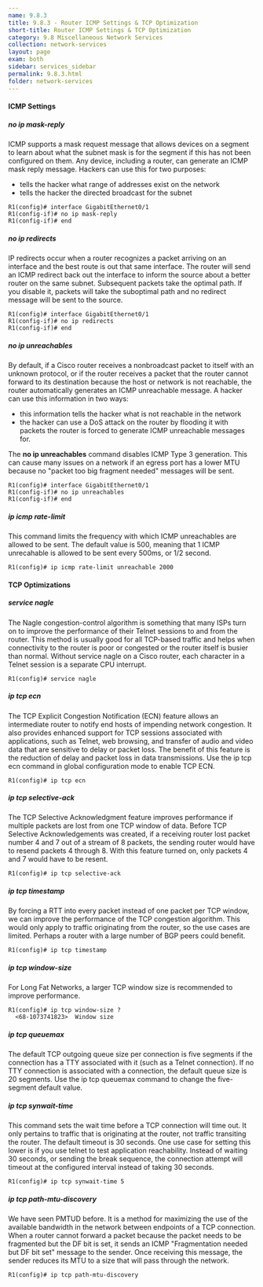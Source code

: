 ```yaml
---
name: 9.8.3
title: 9.8.3 - Router ICMP Settings & TCP Optimization
short-title: Router ICMP Settings & TCP Optimization
category: 9.8 Miscellaneous Network Services
collection: network-services
layout: page
exam: both
sidebar: services_sidebar
permalink: 9.8.3.html
folder: network-services
---
```

#### ICMP Settings

##### no ip mask-reply
ICMP supports a mask request message that allows devices on a segment to learn about what the subnet mask is for the segment if this has not been configured on them. Any device, including a router, can generate an ICMP mask reply message. Hackers can use this for two purposes:
- tells the hacker what range of addresses exist on the network
- tells the hacker the directed broadcast for the subnet

```
R1(config)# interface GigabitEthernet0/1
R1(config-if)# no ip mask-reply
R1(config-if)# end
```
##### no ip redirects
IP redirects occur when a router recognizes a packet arriving on an interface and the best route is out that same interface. The router will send an ICMP redirect back out the interface to inform the source about a better router on the same subnet. Subsequent packets take the optimal path. If you disable it, packets will take the suboptimal path and no redirect message will be sent to the source.
```
R1(config)# interface GigabitEthernet0/1
R1(config-if)# no ip redirects
R1(config-if)# end
```
##### no ip unreachables
By default, if a Cisco router receives a nonbroadcast packet to itself with an unknown protocol, or if the router receives a packet that the router cannot forward to its destination because the host or network is not reachable, the router automatically generates an ICMP unreachable message. A hacker can use this information in two ways:
- this information tells the hacker what is not reachable in the network
- the hacker can use a DoS attack on the router by flooding it with packets the router is forced to generate ICMP unreachable messages for.


The **no ip unreachables** command disables ICMP Type 3 generation. This can cause many issues on a network if an egress port has a lower MTU because no "packet too big fragment needed" messages will be sent.
```
R1(config)# interface GigabitEthernet0/1
R1(config-if)# no ip unreachables
R1(config-if)# end
```
##### ip icmp rate-limit
This command limits the frequency with which ICMP unreachables are allowed to be sent. The default value is 500, meaning that 1 ICMP unrecahable is allowed to be sent every 500ms, or 1/2 second.
```
R1(config)# ip icmp rate-limit unreachable 2000
```

#### TCP Optimizations

##### service nagle
The Nagle congestion-control algorithm is something that many ISPs turn on to improve the performance of their Telnet sessions to and from the router. This method is usually good for all TCP-based traffic and helps when connectivity to the router is poor or congested or the router itself is busier than normal. Without service nagle on a Cisco router, each character in a Telnet session is a separate CPU interrupt.
```
R1(config)# service nagle
```
##### ip tcp ecn
The TCP Explicit Congestion Notification (ECN) feature allows an intermediate router to notify end hosts of impending network congestion. It also provides enhanced support for TCP sessions associated with applications, such as Telnet, web browsing, and transfer of audio and video data that are sensitive to delay or packet loss. The benefit of this feature is the reduction of delay and packet loss in data transmissions. Use the ip tcp ecn command in global configuration mode to enable TCP ECN.
```
R1(config)# ip tcp ecn
```
##### ip tcp selective-ack
The TCP Selective Acknowledgment feature improves performance if multiple packets are lost from one TCP window of data. Before TCP Selective Acknowledgements was created, if a receiving router lost packet number 4 and 7 out of a stream of 8 packets, the sending router would have to resend packets 4 through 8. With this feature turned on, only packets 4 and 7 would have to be resent.
```
R1(config)# ip tcp selective-ack
```
##### ip tcp timestamp
By forcing a RTT into every packet instead of one packet per TCP window, we can improve the performance of the TCP congestion algorithm. This would only apply to traffic originating from the router, so the use cases are limited. Perhaps a router with a large number of BGP peers could benefit.
```
R1(config)# ip tcp timestamp
```
##### ip tcp window-size
For Long Fat Networks, a larger TCP window size is recommended to improve performance.
```
R1(config)# ip tcp window-size ?
  <68-1073741823>  Window size
```
##### ip tcp queuemax
The default TCP outgoing queue size per connection is five segments if the connection has a TTY associated with it (such as a Telnet connection). If no TTY connection is associated with a connection, the default queue size is 20 segments. Use the ip tcp queuemax command to change the five-segment default value.
##### ip tcp synwait-time
This command sets the wait time before a TCP connection will time out. It only pertains to traffic that is originating at the router, not traffic transiting the router. The default timeout is 30 seconds. One use case for setting this lower is if you use telnet to test application reachability. Instead of waiting 30 seconds, or sending the break sequence, the connection attempt will timeout at the configured interval instead of taking 30 seconds.
```
R1(config)# ip tcp synwait-time 5
```
##### ip tcp path-mtu-discovery
We have seen PMTUD before. It is a method for maximizing the use of the available bandwidth in the network between endpoints of a TCP connection. When a router cannot forward a packet because the packet needs to be fragmented but the DF bit is set, it sends an ICMP "Fragmentation needed but DF bit set" message to the sender. Once receiving this message, the sender reduces its MTU to a size that will pass through the network.
```
R1(config)# ip tcp path-mtu-discovery
```